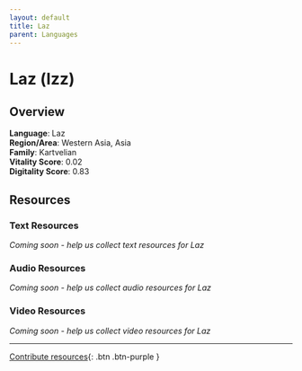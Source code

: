 ```yaml
---
layout: default
title: Laz
parent: Languages
---
```


# Laz (lzz)

## Overview

**Language**: Laz  
**Region/Area**: Western Asia, Asia  
**Family**: Kartvelian  
**Vitality Score**: 0.02  
**Digitality Score**: 0.83  

## Resources

### Text Resources
*Coming soon - help us collect text resources for Laz*

### Audio Resources
*Coming soon - help us collect audio resources for Laz*

### Video Resources
*Coming soon - help us collect video resources for Laz*

---

[Contribute resources](https://fairtrain.github.io/){: .btn .btn-purple }
